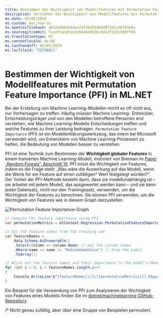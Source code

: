 ```yaml
---
title: Bestimmen der Wichtigkeit von Modellfeatures mit Permutation Feature Importance (PFI) in ML.NET
description: Verstehen der Wichtigkeit von Modellfeatures mit Permutation Feature Importance (PFI) in ML.NET
ms.date: 02/01/2019
ms.custom: mvc,how-to
ms.openlocfilehash: a61e5dbbd544aa7df56291db9207343cb6f03e6e
ms.sourcegitcommit: facefcacd7ae2e5645e463bc841df213c505ffd4
ms.translationtype: HT
ms.contentlocale: de-DE
ms.lasthandoff: 02/05/2019
ms.locfileid: "55738811"
---
```

# <a name="determine-the-feature-importance-of-models-with-permutation-feature-importance-in-mlnet"></a>Bestimmen der Wichtigkeit von Modellfeatures mit Permutation Feature Importance (PFI) in ML.NET

Bei der Erstellung von Machine Learning-Modellen reicht es oft nicht aus, nur Vorhersagen zu treffen. Häufig müssen Machine Learning- Entwickler, Entscheidungsträger und von den Modellen betroffene Personen erst verstehen, wie Machine Learning-Modelle Entscheidungen treffen und welche Features zu ihrer Leistung beitragen. `Permutation Feature Importance` (PFI) ist ein Modellerklärungswerkzeug, das intern bei Microsoft verwendet wird, um Entwicklern von Machine Learning-Prozessen zu helfen, die Bedeutung von Modellen besser zu verstehen.

PFI ist eine Technik zum Bestimmen der **Wichtigkeit globaler Features** in einem trainierten Machine Learning-Modell, motiviert von Breiman im [Paper „Random Forests“, Abschnitt 10](https://www.stat.berkeley.edu/~breiman/randomforest2001.pdf). PFI misst die Wichtigkeit von Features, indem es die Frage stellt: „Was wäre die Auswirkung auf das Modell, wenn die Werte für ein Feature auf einen zufälligen* Wert festgelegt würden?“. Der Vorteil der PFI-Methode besteht darin, dass sie modellunabhängig ist – sie arbeitet mit jedem Modell, das ausgewertet werden kann – und sie kann jeden Datensatz, nicht nur den Trainingssatz, verwenden, um die Wichtigkeit der Features zu berechnen. Sie können PFI verwenden, um die Wichtigkeit von Features wie in diesem Graph darzustellen:

![Permutation Feature Importance-Graph](./media/determine-global-feature-importance-in-model/pfi-graph.png)

```csharp
// Compute the feature importance using PFI
var permutationMetrics = mlContext.Regression.PermutationFeatureImportance(model.LastTransformer, model.Transform(data), "MedianHomeValue");

// Get the feature names from the training set
var featureNames =
    data.Schema.AsEnumerable()
    .Select(column => column.Name) // Get the column names
    .Where(name => name != "MedianHomeValue") // Drop the Label
    .ToArray();

// Write out the feature names and their importance to the model's Mean R-squared value
for (int i = 0; i < featureNames.Length;i++)
{
    Console.WriteLine($"{featureNames[i]}\t{permutationMetrics[i].RSquared.Mean:G4}");
}
```

Ein Beispiel für die Verwendung von PFI zum Analysieren der Wichtigkeit von Features eines Modells finden Sie im [ dotnet/machinelearning-GitHub-Repository](https://github.com/dotnet/machinelearning/tree/master/docs/samples/Microsoft.ML.Samples/Dynamic/PermutationFeatureImportance).

/* Nicht genau zufällig, aber über eine Gruppe von Beispielen permutiert.
